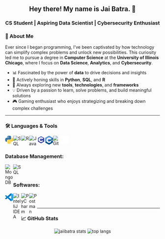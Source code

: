 <h2 align="center">Hey there! My name is Jai Batra. 👋</h2>
<h3 align="center">CS Student | Aspiring Data Scientist | Cybersecurity Enthusiast</h3>


### 🚀 About Me

Ever since I began programming, I’ve been captivated by how technology can simplify complex problems and unlock new possibilities. This curiosity led me to pursue a degree in **Computer Science** at the **University of Illinois Chicago**, where I focus on **Data Science**, **Analytics**, and **Cybersecurity**.

- 📊 Fascinated by the power of **data** to drive decisions and insights  
- 🧠 Actively honing skills in **Python**, **SQL**, and **R**  
- 🔧 Always exploring new **tools**, **technologies**, and **frameworks**  
- 💡 Driven by a passion to learn, solve problems, and build meaningful solutions  
- 🎮 Gaming enthusiast who enjoys strategizing and breaking down complex challenges

---

### 🛠️ Languages & Tools


<a href="https://www.python.org" target="_blank">
  <img align="left" alt="Python" width="26px" src="https://github.com/Aakarsh-B/trying-repos/blob/master/python-5.svg?raw=true" />
</a>
<a href="https://www.w3schools.com/sql/" target="_blank">
  <img align="left" alt="SQL" width="26px" src="https://cdn.jsdelivr.net/gh/devicons/devicon/icons/mysql/mysql-original.svg" />
</a>
<a href="https://www.r-project.org/" target="_blank">
  <img align="left" alt="R" width="26px" src="https://cdn.jsdelivr.net/gh/devicons/devicon/icons/r/r-original.svg" />
</a>
<a href="https://www.java.com/" target="_blank">
  <img align="left" alt="Java" width="26px" src="https://cdn.jsdelivr.net/gh/devicons/devicon/icons/java/java-original.svg" />
</a>
<a href="https://www.cprogramming.com/" target="_blank">
  <img align="left" alt="C" width="26px" src="https://github.com/Aakarsh-B/trying-repos/blob/master/c-programming.png" />
</a>
<a href="https://www.w3schools.com/cpp/" target="_blank">
  <img align="left" alt="C++" width="26px" src="https://github.com/Aakarsh-B/trying-repos/blob/master/c++.png" />
</a>
<a href="https://git-scm.com/" target="_blank">
  <img align="left" alt="Git" width="26px" src="https://www.vectorlogo.zone/logos/git-scm/git-scm-icon.svg" />
</a>
<img align="left" alt="GitHub" width="26px" src="https://github.com/Aakarsh-B/trying-repos/blob/master/github.svg" />

<br />
<br />

### Database Management:

<a href="https://www.mongodb.com/" target="_blank">
  <img align="left" alt="MongoDB" width="26px" src="https://cdn.jsdelivr.net/gh/devicons/devicon/icons/mongodb/mongodb-original.svg" />
</a>
<a href="https://www.w3schools.com/sql/" target="_blank">
  <img align="left" alt="SQL" width="26px" src="https://cdn.jsdelivr.net/gh/devicons/devicon/icons/mysql/mysql-original.svg" />
</a>

<br />
<br />

### Softwares:

<a href="https://code.visualstudio.com/" target="_blank">
  <img align="left" alt="Visual Studio Code" width="26px" src="https://raw.githubusercontent.com/github/explore/80688e429a7d4ef2fca1e82350fe8e3517d3494d/topics/visual-studio-code/visual-studio-code.png" />
</a>
<a href="https://www.jetbrains.com/idea/" target="_blank">
  <img align="left" alt="IntelliJ IDEA" width="26px" src="https://cdn.jsdelivr.net/gh/devicons/devicon/icons/intellij/intellij-original.svg" />
</a>
<a href="https://www.jetbrains.com/pycharm/" target="_blank">
  <img align="left" alt="PyCharm" width="26px" src="https://cdn.jsdelivr.net/gh/devicons/devicon/icons/pycharm/pycharm-original.svg" />
</a>
<a href="https://www.postman.com/" target="_blank">
  <img align="left" alt="Postman" width="26px" src="https://cdn.jsdelivr.net/gh/devicons/devicon/icons/postman/postman-original.svg" />
</a>

<br />
<br />

---

### 📈 GitHub Stats

<p align="center">
  <img src="https://github-readme-stats.vercel.app/api?username=jaiibatra&show_icons=true&theme=radical" alt="jaiibatra stats"/>
  <img src="https://github-readme-stats.vercel.app/api/top-langs/?username=jaiibatra&layout=compact&theme=radical" alt="top langs"/>
</p>




<!---
jaiibatra/jaiibatra is a ✨ special ✨ repository because its `README.md` (this file) appears on your GitHub profile.
You can click the Preview link to take a look at your changes.
--->
